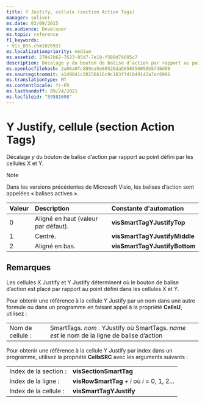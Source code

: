 ```yaml
---
title: Y Justify, cellule (section Action Tags)
manager: soliver
ms.date: 03/09/2015
ms.audience: Developer
ms.topic: reference
f1_keywords:
- Vis_DSS.chm1026937
ms.localizationpriority: medium
ms.assetid: 27042b62-7623-95d7-7e10-f589d74605c7
description: Décalage y du bouton de balise d’action par rapport au point défini par les cellules X et Y.
ms.openlocfilehash: 2a06a0fc889ea5e88526da5656550050b5f46d08
ms.sourcegitcommit: a1d9041c20256616c9c183f7d1049142a7ac6991
ms.translationtype: MT
ms.contentlocale: fr-FR
ms.lasthandoff: 09/24/2021
ms.locfileid: "59581698"
---
```

# <a name="y-justify-cell-action-tags-section"></a>Y Justify, cellule (section Action Tags)

Décalage  *y*  du bouton de balise d’action par rapport au point défini par les cellules X et Y. 
  
> [!NOTE]
> Dans les versions précédentes de Microsoft Visio, les balises d’action sont appelées « balises actives ». 
  
|**Valeur**|**Description**|**Constante d'automation**|
|:-----|:-----|:-----|
| 0  <br/> | Aligné en haut (valeur par défaut).  <br/> |**visSmartTagYJustifyTop** <br/> |
| 1  <br/> | Centré.  <br/> |**visSmartTagYJustifyMiddle** <br/> |
| 2  <br/> | Aligné en bas.  <br/> |**visSmartTagYJustifyBottom** <br/> |
   
## <a name="remarks"></a>Remarques

Les cellules X Justify et Y Justify déterminent où le bouton de balise d’action est placé par rapport au point défini dans les cellules X et Y.
  
Pour obtenir une référence à la cellule Y Justify par un nom dans une autre formule ou dans un programme en faisant appel à la propriété **CellsU**, utilisez : 
  
|||
|:-----|:-----|
| Nom de cellule :  <br/> | SmartTags.  *nom*  . YJustify où SmartTags. *name est*  le nom de la ligne de balise d’action  <br/> |
   
Pour obtenir une référence à la cellule Y Justify par index dans un programme, utilisez la propriété **CellsSRC** avec les arguments suivants : 
  
|||
|:-----|:-----|
| Index de la section :  <br/> |**visSectionSmartTag** <br/> |
| Index de la ligne :  <br/> |**visRowSmartTag**  +   *i* où *i* = 0, 1, 2...  <br/> |
| Index de la cellule :  <br/> |**visSmartTagYJustify** <br/> |
   

